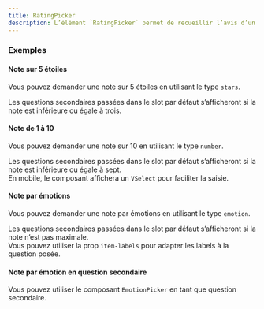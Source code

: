 ```yaml
---
title: RatingPicker
description: L’élément `RatingPicker` permet de recueillir l’avis d’un utilisateur.
---
```


<doc-tabs>

<doc-tab-item label="Utilisation">

<doc-usage name="rating-picker"></doc-usage>

### Exemples

#### Note sur 5 étoiles

Vous pouvez demander une note sur 5 étoiles en utilisant le type `stars`.

<doc-alert type="info">
Les questions secondaires passées dans le slot par défaut s’afficheront si la note est inférieure ou égale à trois.
</doc-alert>

<doc-example file="rating-picker/stars"></doc-example>

#### Note de 1 à 10

Vous pouvez demander une note sur 10 en utilisant le type `number`.

<doc-alert type="info">

Les questions secondaires passées dans le slot par défaut s’afficheront si la note est inférieure ou égale à sept.<br>
En mobile, le composant affichera un `VSelect` pour faciliter la saisie.

</doc-alert>

<doc-example file="rating-picker/number"></doc-example>

#### Note par émotions

Vous pouvez demander une note par émotions en utilisant le type `emotion`.

<doc-alert type="info">

Les questions secondaires passées dans le slot par défaut s’afficheront si la note n’est pas maximale.<br>
Vous pouvez utiliser la prop `item-labels` pour adapter les labels à la question posée.

</doc-alert>

<doc-example file="rating-picker/emotion"></doc-example>

#### Note par émotion en question secondaire

Vous pouvez utiliser le composant `EmotionPicker` en tant que question secondaire.

<doc-example file="rating-picker/emotion-question"></doc-example>

</doc-tab-item>

<doc-tab-item label="API">

<doc-api name="rating-picker"></doc-api>

</doc-tab-item>

</doc-tabs>
